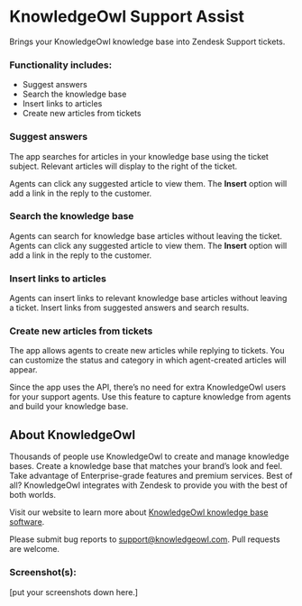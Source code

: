 # KnowledgeOwl Support Assist

Brings your KnowledgeOwl knowledge base into Zendesk Support tickets.

### Functionality includes:

- Suggest answers 
- Search the knowledge base
- Insert links to articles
- Create new articles from tickets

### Suggest answers

The app searches for articles in your knowledge base using the ticket subject. Relevant articles will display to the right of the ticket.

Agents can click any suggested article to view them. The **Insert** option will add a link in the reply to the customer.

### Search the knowledge base

Agents can search for knowledge base articles without leaving the ticket. Agents can click any suggested article to view them. The **Insert** option will add a link in the reply to the customer.

### Insert links to articles

Agents can insert links to relevant knowledge base articles without leaving a ticket. Insert links from suggested answers and search results.

### Create new articles from tickets

The app allows agents to create new articles while replying to tickets. You can customize the status and category in which agent-created articles will appear.

Since the app uses the API, there’s no need for extra KnowledgeOwl users for your support agents. Use this feature to capture knowledge from agents and build your knowledge base.

## About KnowledgeOwl

Thousands of people use KnowledgeOwl to create and manage knowledge bases. Create a knowledge base that matches your brand’s look and feel. Take advantage of Enterprise-grade features and premium services. Best of all? KnowledgeOwl integrates with Zendesk to provide you with the best of both worlds.

Visit our website to learn more about [KnowledgeOwl knowledge base software](https://www.knowledgeowl.com/home).

Please submit bug reports to <support@knowledgeowl.com>. Pull requests are welcome.

### Screenshot(s):
[put your screenshots down here.]
